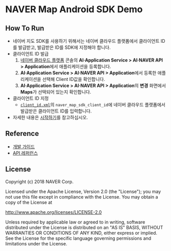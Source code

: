 # NAVER Map Android SDK Demo

## How To Run

- 네이버 지도 SDK를 사용하기 위해서는 네이버 클라우드 플랫폼에서 클라이언트 ID를 발급받고, 발급받은 ID를 SDK에 지정해야 합니다.
- 클라이언트 ID 발급
  1. [네이버 클라우드 플랫폼](https://www.ncloud.com) 콘솔의 **AI·Application Service > AI·NAVER API > Application**에서 애플리케이션을 등록합니다.
  2. **AI·Application Service > AI·NAVER API > Application**에서 등록한 애플리케이션을 선택해 Client ID값을 확인합니다.
  3. **AI·Application Service > AI·NAVER API > Application**의 **변경** 화면에서 **Maps**가 선택되어 있는지 확인합니다.
- 클라이언트 ID 지정
  - [`client_id.xml`](app/src/main/res/values/client_id.xml)의 `naver_map_sdk_client_id`에 네이버 클라우드 플랫폼에서 발급받은 클라이언트 ID를 입력합니다.
- 자세한 내용은 [시작하기](https://navermaps.github.io/android-map-sdk/guide/1.html)를 참고하십시오.

## Reference

- [개발 가이드](https://navermaps.github.io/android-map-sdk/)
- [API 레퍼런스](https://navermaps.github.io/android-map-sdk/reference/)

## License

Copyright (c) 2018 NAVER Corp.

Licensed under the Apache License, Version 2.0 (the "License");
you may not use this file except in compliance with the License.
You may obtain a copy of the License at

  http://www.apache.org/licenses/LICENSE-2.0

Unless required by applicable law or agreed to in writing, software
distributed under the License is distributed on an "AS IS" BASIS,
WITHOUT WARRANTIES OR CONDITIONS OF ANY KIND, either express or implied.
See the License for the specific language governing permissions and
limitations under the License.
